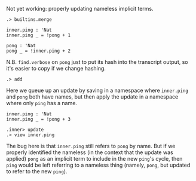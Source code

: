 Not yet working: properly updating nameless implicit terms.

```ucm
.> builtins.merge
```

```unison
inner.ping : 'Nat
inner.ping _ = !pong + 1

pong : 'Nat
pong _ = !inner.ping + 2
```

N.B. `find.verbose` on `pong` just to put its hash into the transcript output, so it's easier to copy if we change
hashing.

```ucm
.> add
```

Here we queue up an update by saving in a namespace where `inner.ping` and `pong` both have names, but then apply the
update in a namespace where only `ping` has a name.

```unison
inner.ping : 'Nat
inner.ping _ = !pong + 3
```

```ucm
.inner> update
.> view inner.ping
```

The bug here is that `inner.ping` still refers to `pong` by name. But if we properly identified the nameless (in the
context that the update was applied) `pong` as an implicit term to include in the new `ping`'s cycle, then `ping` would
be left referring to a nameless thing (namely, `pong`, but updated to refer to the new `ping`).
